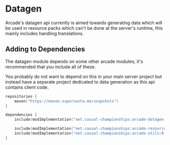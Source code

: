 # Datagen

Arcade's datagen api currently is aimed towards generating data which will be used in
resource packs which can't be done at the server's runtime, this mainly includes handling
translations.

## Adding to Dependencies

The datagen module depends on some other arcade modules; it's recommended that you
include all of these.

You probably do not want to depend on this in your main server project but instead
have a separate project dedicated to data generation as this api contains client code.

```kts
repositories {
    maven("https://maven.supersanta.me/snapshots")
}

dependencies {
    include(modImplementation("net.casual-championships:arcade-datagen:0.3.0-alpha.29+1.21.1")!!)

    include(modImplementation("net.casual-championships:arcade-resource-pack:0.3.0-alpha.29+1.21.1")!!)
    include(modImplementation("net.casual-championships:arcade-utils:0.3.0-alpha.29+1.21.1")!!)
}
```
